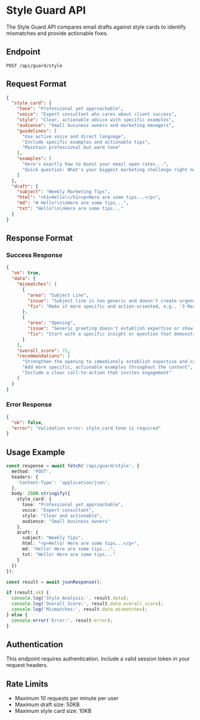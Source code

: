 # Style Guard API

The Style Guard API compares email drafts against style cards to identify mismatches and provide actionable fixes.

## Endpoint

`POST /api/guard/style`

## Request Format

```json
{
  "style_card": {
    "tone": "Professional yet approachable",
    "voice": "Expert consultant who cares about client success",
    "style": "Clear, actionable advice with specific examples",
    "audience": "Small business owners and marketing managers",
    "guidelines": [
      "Use active voice and direct language",
      "Include specific examples and actionable tips",
      "Maintain professional but warm tone"
    ],
    "examples": [
      "Here's exactly how to boost your email open rates...",
      "Quick question: What's your biggest marketing challenge right now?"
    ]
  },
  "draft": {
    "subject": "Weekly Marketing Tips",
    "html": "<h1>Hello!</h1><p>Here are some tips...</p>",
    "md": "# Hello!\n\nHere are some tips...",
    "txt": "Hello!\n\nHere are some tips..."
  }
}
```

## Response Format

### Success Response

```json
{
  "ok": true,
  "data": {
    "mismatches": [
      {
        "area": "Subject Line",
        "issue": "Subject line is too generic and doesn't create urgency or curiosity",
        "fix": "Make it more specific and action-oriented, e.g., '3 Marketing Wins You Can Implement This Week'"
      },
      {
        "area": "Opening",
        "issue": "Generic greeting doesn't establish expertise or show care for client success",
        "fix": "Start with a specific insight or question that demonstrates expertise, e.g., 'I noticed 73% of small businesses struggle with email engagement...'"
      }
    ],
    "overall_score": 72,
    "recommendations": [
      "Strengthen the opening to immediately establish expertise and care",
      "Add more specific, actionable examples throughout the content",
      "Include a clear call-to-action that invites engagement"
    ]
  }
}
```

### Error Response

```json
{
  "ok": false,
  "error": "Validation error: style_card.tone is required"
}
```

## Usage Example

```typescript
const response = await fetch('/api/guard/style', {
  method: 'POST',
  headers: {
    'Content-Type': 'application/json',
  },
  body: JSON.stringify({
    style_card: {
      tone: "Professional yet approachable",
      voice: "Expert consultant",
      style: "Clear and actionable",
      audience: "Small business owners"
    },
    draft: {
      subject: "Weekly Tips",
      html: "<p>Hello! Here are some tips...</p>",
      md: "Hello! Here are some tips...",
      txt: "Hello! Here are some tips..."
    }
  })
});

const result = await jsonResponse();

if (result.ok) {
  console.log('Style Analysis:', result.data);
  console.log('Overall Score:', result.data.overall_score);
  console.log('Mismatches:', result.data.mismatches);
} else {
  console.error('Error:', result.error);
}
```

## Authentication

This endpoint requires authentication. Include a valid session token in your request headers.

## Rate Limits

- Maximum 10 requests per minute per user
- Maximum draft size: 50KB
- Maximum style card size: 10KB
